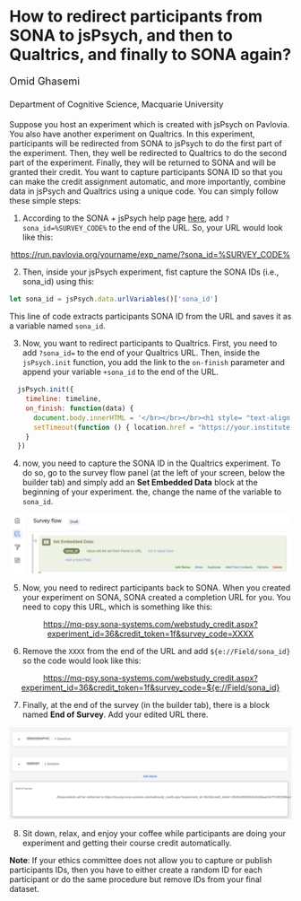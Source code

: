 

# How to redirect participants from SONA to jsPsych, and then to Qualtrics, and finally to SONA again?

<div style="text-align: left; font-size: 130%">
Omid Ghasemi

<span style="font-size: 80%">Department of Cognitive Science, Macquarie University<span>
</div>

Suppose you host an experiment which is created with jsPsych on Pavlovia. You also have another experiment on Qualtrics. In this experiment, participants will be redirected from SONA to jsPsych to do the first part of the experiment. Then, they well be redirected to Qualtrics to do the second part of the experiment. Finally, they will be returned to SONA and will be granted their credit. You want to capture participants SONA ID so that you can make the credit assignment automatic, and more importantly, combine data in jsPsych and Qualtrics using a unique code. You can simply follow these simple steps:



1. According to the SONA + jsPsych help page [here](https://www.sona-systems.com/help/jspsych.aspx), add `?sona_id=%SURVEY_CODE%` to the end of the URL. So, your URL would look like this:

<div style="text-align: center;">

https://run.pavlovia.org/yourname/exp_name/?sona_id=%SURVEY_CODE%

</div>

2. Then, inside your jsPsych experiment, fist capture the SONA IDs (i.e., sona_id) using this:

```js
let sona_id = jsPsych.data.urlVariables()['sona_id']
```

This line of code extracts participants SONA ID from the URL and saves it as a variable named `sona_id`.

3. Now, you want to redirect participants to Qualtrics. First, you need to add `?sona_id=` to the end of your Qualtrics URL. Then, inside the `jsPsych.init` function, you add the link to the `on-finish` parameter and append your variable `+sona_id` to the end of the URL.

```js
  jsPsych.init({
    timeline: timeline,
    on_finish: function(data) {
      document.body.innerHTML = '</br></br></br><h1 style= "text-align: center; color: darkgreen;"> Please wait. You will be redirected to a new website in a few seconds.</h1>'
      setTimeout(function () { location.href = "https://your.institute.qualtrics.com/form/rD7TKChg?sona_id=" +sona_id}, 15000)
    }
  })
```

4. now, you need to capture the SONA ID in the Qualtrics experiment. To do so, go to the survey flow panel (at the left of your screen, below the builder tab) and simply add an **Set Embedded Data** block at the beginning of your experiment. the, change the name of the variable to `sona_id`.

![Embedded data block in the survey flow](./resources/qualtrics_embedded_data.png)


5. Now, you need to redirect participants back to SONA. When you created your experiment on SONA, SONA created a completion URL for you. You need to copy this URL, which is something like this:

<div style="text-align: center;">

https://mq-psy.sona-systems.com/webstudy_credit.aspx?experiment_id=36&credit_token=1f&survey_code=XXXX
</div>

6. Remove the `XXXX` from the end of the URL and add `${e://Field/sona_id}` so the code would look like this:

<div style="text-align: center;">

https://mq-psy.sona-systems.com/webstudy_credit.aspx?experiment_id=36&credit_token=1f&survey_code=${e://Field/sona_id}
</div>

7. Finally, at the end of the survey (in the builder tab), there is a block named **End of Survey**. Add your edited URL there.

![End of survey block in Qulatrics](./resources/qualtrics_end_suevey.png)

8. Sit down, relax, and enjoy your coffee while participants are doing your experiment and getting their course credit automatically.

**Note**: If your ethics committee does not allow you to capture or publish participants IDs, then you have to either create a random ID for each participant or do the same procedure but remove IDs from your final dataset.